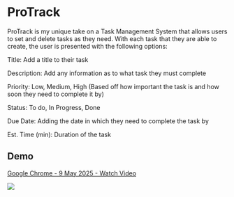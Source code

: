 # ProTrack

ProTrack is my unique take on a Task Management System that allows users to set and delete tasks as they need. With each task that they are able to create, the user is presented with the following options:

Title: Add a title to their task

Description: Add any information as to what task they must complete 

Priority: Low, Medium, High (Based off how important the task is and how soon
they need to complete it by)

Status: To do, In Progress, Done

Due Date: Adding the date in which they need to complete the task by

Est. Time (min): Duration of the task



## Demo

<div>
    <a href="https://www.loom.com/share/9d5ae6a7e7474d6c89570b51af1ae838">
      <p>Google Chrome - 9 May 2025 - Watch Video</p>
    </a>
    <a href="https://www.loom.com/share/9d5ae6a7e7474d6c89570b51af1ae838">
      <img style="max-width:300px;" src="https://cdn.loom.com/sessions/thumbnails/9d5ae6a7e7474d6c89570b51af1ae838-e09fd0ce66f59e8f-full-play.gif">
    </a>
  </div>
